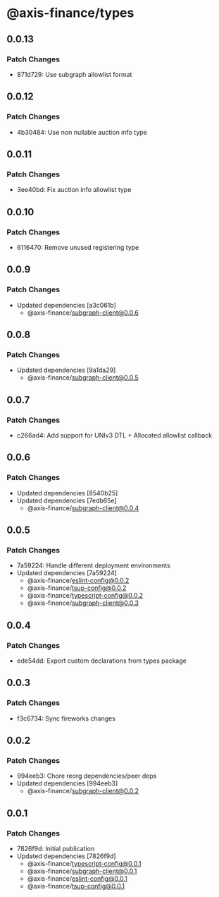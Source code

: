 # @axis-finance/types

## 0.0.13

### Patch Changes

- 871d729: Use subgraph allowlist format

## 0.0.12

### Patch Changes

- 4b30484: Use non nullable auction info type

## 0.0.11

### Patch Changes

- 3ee40bd: Fix auction info allowlist type

## 0.0.10

### Patch Changes

- 6116470: Remove unused registering type

## 0.0.9

### Patch Changes

- Updated dependencies [a3c061b]
  - @axis-finance/subgraph-client@0.0.6

## 0.0.8

### Patch Changes

- Updated dependencies [9a1da29]
  - @axis-finance/subgraph-client@0.0.5

## 0.0.7

### Patch Changes

- c266ad4: Add support for UNIv3 DTL + Allocated allowlist callback

## 0.0.6

### Patch Changes

- Updated dependencies [8540b25]
- Updated dependencies [7edb65e]
  - @axis-finance/subgraph-client@0.0.4

## 0.0.5

### Patch Changes

- 7a59224: Handle different deployment environments
- Updated dependencies [7a59224]
  - @axis-finance/eslint-config@0.0.2
  - @axis-finance/tsup-config@0.0.2
  - @axis-finance/typescript-config@0.0.2
  - @axis-finance/subgraph-client@0.0.3

## 0.0.4

### Patch Changes

- ede54dd: Export custom declarations from types package

## 0.0.3

### Patch Changes

- f3c6734: Sync fireworks changes

## 0.0.2

### Patch Changes

- 994eeb3: Chore reorg dependencies/peer deps
- Updated dependencies [994eeb3]
  - @axis-finance/subgraph-client@0.0.2

## 0.0.1

### Patch Changes

- 7826f9d: Initial publication
- Updated dependencies [7826f9d]
  - @axis-finance/typescript-config@0.0.1
  - @axis-finance/subgraph-client@0.0.1
  - @axis-finance/eslint-config@0.0.1
  - @axis-finance/tsup-config@0.0.1
